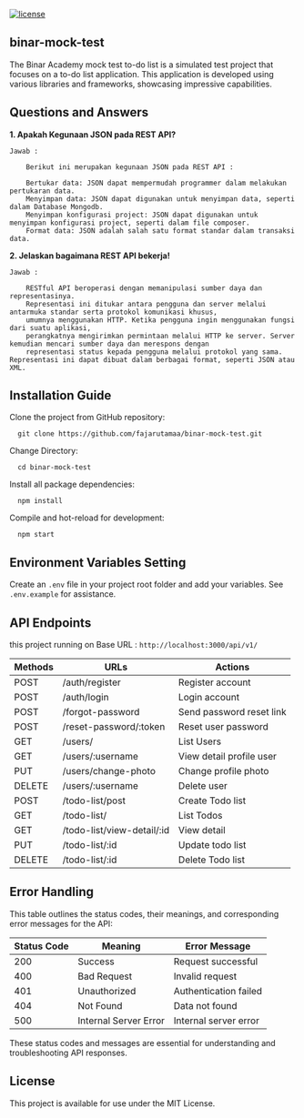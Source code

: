 [![license](https://img.shields.io/github/license/mashape/apistatus.svg?maxAge=2592000)](https://github.com/fajarutamaa/binar-mock-test/blob/main/LICENSE)

## binar-mock-test

The Binar Academy mock test to-do list is a simulated test project that focuses on a to-do list application. This application is developed using various libraries and frameworks, showcasing impressive capabilities.

## Questions and Answers

**1. Apakah Kegunaan JSON pada REST API?**

    Jawab :
        
        Berikut ini merupakan kegunaan JSON pada REST API :

        Bertukar data: JSON dapat mempermudah programmer dalam melakukan pertukaran data.
        Menyimpan data: JSON dapat digunakan untuk menyimpan data, seperti dalam Database Mongodb.
        Menyimpan konfigurasi project: JSON dapat digunakan untuk menyimpan konfigurasi project, seperti dalam file composer.
        Format data: JSON adalah salah satu format standar dalam transaksi data.

**2. Jelaskan bagaimana REST API bekerja!**

    Jawab :

        RESTful API beroperasi dengan memanipulasi sumber daya dan representasinya.
        Representasi ini ditukar antara pengguna dan server melalui antarmuka standar serta protokol komunikasi khusus,
        umumnya menggunakan HTTP. Ketika pengguna ingin menggunakan fungsi dari suatu aplikasi,
        perangkatnya mengirimkan permintaan melalui HTTP ke server. Server kemudian mencari sumber daya dan merespons dengan
        representasi status kepada pengguna melalui protokol yang sama. Representasi ini dapat dibuat dalam berbagai format, seperti JSON atau XML.

## Installation Guide

Clone the project from GitHub repository:

      git clone https://github.com/fajarutamaa/binar-mock-test.git

Change Directory:

      cd binar-mock-test

Install all package dependencies:

      npm install

Compile and hot-reload for development:

      npm start

## Environment Variables Setting

Create an `.env` file in your project root folder and add your variables. See `.env.example` for assistance.

## API Endpoints

this project running on Base URL : `http://localhost:3000/api/v1/`

| Methods | URLs                       | Actions                  |
| ------- | -------------------------- | ------------------------ |
| POST    | /auth/register             | Register account         |
| POST    | /auth/login                | Login account            |
| POST    | /forgot-password           | Send password reset link |
| POST    | /reset-password/:token     | Reset user password      |
| GET     | /users/                    | List Users               |
| GET     | /users/:username           | View detail profile user |
| PUT     | /users/change-photo        | Change profile photo     |
| DELETE  | /users/:username           | Delete user              |
| POST    | /todo-list/post            | Create Todo list         |
| GET     | /todo-list/                | List Todos               |
| GET     | /todo-list/view-detail/:id | View detail              |
| PUT     | /todo-list/:id             | Update todo list         |
| DELETE  | /todo-list/:id             | Delete Todo list         |

## Error Handling

This table outlines the status codes, their meanings, and corresponding error messages for the API:

| Status Code | Meaning               | Error Message         |
| ----------- | --------------------- | --------------------- |
| 200         | Success               | Request successful    |
| 400         | Bad Request           | Invalid request       |
| 401         | Unauthorized          | Authentication failed |
| 404         | Not Found             | Data not found        |
| 500         | Internal Server Error | Internal server error |

These status codes and messages are essential for understanding and troubleshooting API responses.

## License

This project is available for use under the MIT License.
